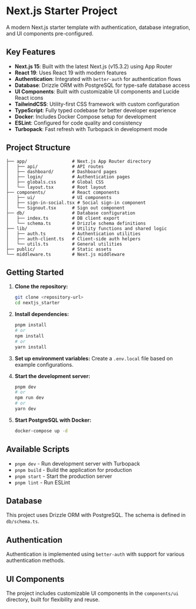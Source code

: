 # Next.js Starter Project

A modern Next.js starter template with authentication, database integration, and UI components pre-configured.

## Key Features

- **Next.js 15**: Built with the latest Next.js (v15.3.2) using App Router
- **React 19**: Uses React 19 with modern features
- **Authentication**: Integrated with `better-auth` for authentication flows
- **Database**: Drizzle ORM with PostgreSQL for type-safe database access
- **UI Components**: Built with customizable UI components and Lucide React icons
- **TailwindCSS**: Utility-first CSS framework with custom configuration
- **TypeScript**: Fully typed codebase for better developer experience
- **Docker**: Includes Docker Compose setup for development
- **ESLint**: Configured for code quality and consistency
- **Turbopack**: Fast refresh with Turbopack in development mode

## Project Structure

```
├── app/                 # Next.js App Router directory
│   ├── api/             # API routes
│   ├── dashboard/       # Dashboard pages
│   ├── login/           # Authentication pages
│   ├── globals.css      # Global CSS
│   └── layout.tsx       # Root layout
├── components/          # React components
│   ├── ui/              # UI components
│   ├── sign-in-social.tsx # Social sign-in component
│   └── Signout.tsx      # Sign out component
├── db/                  # Database configuration
│   ├── index.ts         # DB client export
│   └── schema.ts        # Drizzle schema definitions
├── lib/                 # Utility functions and shared logic
│   ├── auth.ts          # Authentication utilities
│   ├── auth-client.ts   # Client-side auth helpers
│   └── utils.ts         # General utilities
├── public/              # Static assets
└── middleware.ts        # Next.js middleware
```

## Getting Started

1. **Clone the repository:**

   ```bash
   git clone <repository-url>
   cd nextjs_starter
   ```

2. **Install dependencies:**

   ```bash
   pnpm install
   # or
   npm install
   # or
   yarn install
   ```

3. **Set up environment variables:**
   Create a `.env.local` file based on example configurations.

4. **Start the development server:**

   ```bash
   pnpm dev
   # or
   npm run dev
   # or
   yarn dev
   ```

5. **Start PostgreSQL with Docker:**
   ```bash
   docker-compose up -d
   ```

## Available Scripts

- `pnpm dev` - Run development server with Turbopack
- `pnpm build` - Build the application for production
- `pnpm start` - Start the production server
- `pnpm lint` - Run ESLint

## Database

This project uses Drizzle ORM with PostgreSQL. The schema is defined in `db/schema.ts`.

## Authentication

Authentication is implemented using `better-auth` with support for various authentication methods.

## UI Components

The project includes customizable UI components in the `components/ui` directory, built for flexibility and reuse.
